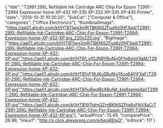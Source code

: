 {
	"title": "T2991 29XL Refillable Ink Cartridge ARC Chip For Epson T2991 - T2994 Expression home XP-432 XP-235 XP-332 XP-335 XP-435 Printer",
	"date": "2018-10-31 10:30:20",
	"SubCat": ["Computer & Office"],
	"categories": ["Office Electronics"],
	"thumbnailImage": "https://ae01.alicdn.com/kf/HTB11wg3mRjTBKNjSZFuq6z0HFXad/T2991-29XL-Refillable-Ink-Cartridge-ARC-Chip-For-Epson-T2991-T2994-Expression-home-XP-432-XP.jpg_220x220.jpg",
	"BigImage": ["https://ae01.alicdn.com/kf/HTB11wg3mRjTBKNjSZFuq6z0HFXad/T2991-29XL-Refillable-Ink-Cartridge-ARC-Chip-For-Epson-T2991-T2994-Expression-home-XP-432-XP.jpg","https://ae01.alicdn.com/kf/HTB1_yfGJN9YBuNjy0Ffq6xIsVXaM/T2991-29XL-Refillable-Ink-Cartridge-ARC-Chip-For-Epson-T2991-T2994-Expression-home-XP-432-XP.jpg","https://ae01.alicdn.com/kf/HTB1nF16JKuSBuNjy1Xcq6AYjFXaF/T2991-29XL-Refillable-Ink-Cartridge-ARC-Chip-For-Epson-T2991-T2994-Expression-home-XP-432-XP.jpg","https://ae01.alicdn.com/kf/HTB1juBwdRcXBuNjt_biq6xpmpXal/T2991-29XL-Refillable-Ink-Cartridge-ARC-Chip-For-Epson-T2991-T2994-Expression-home-XP-432-XP.jpg","https://ae01.alicdn.com/kf/HTB19TtdmQZmBKNjSZPiq6xFNVXaC/T2991-29XL-Refillable-Ink-Cartridge-ARC-Chip-For-Epson-T2991-T2994-Expression-home-XP-432-XP.jpg"],
	"actualPrice": 13.49,
	"comparePrice": 26.99,
	"linkurl": "http://s.click.aliexpress.com/e/bpqRElpQ",
	"inStock": 117
}
